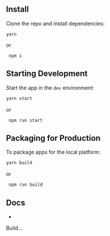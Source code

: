 
<br>

## Install

Clone the repo and install dependencies:


```
yarn
```

or

```
 npm i
```

## Starting Development

Start the app in the `dev` environment:

```bash
yarn start
```

or

```
 npm run start
```

## Packaging for Production

To package apps for the local platform:

```bash
yarn build
```

or

```
 npm run build
```

## Docs

- <!-- ## Community -->

Build...
